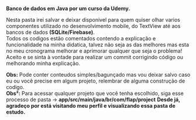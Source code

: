 <strong>Banco de dados em Java por um curso da Udemy.</strong>

Nesta pasta irei salvar e deixar disponivel para quem quiser olhar varios componentes utilizado no desenvolvimento mobile, do TextView até aos bancos de dados <strong>(SQLite/Firebase)</strong>.<br>
Todos os codigos estão comentados contendo a explicação e funcionalidade na minha didatica, talvez não seja as das melhores mas esta no meu cronograma melhorar e aprimorar qualquer que seja o problema! Aceito e se sinta à vontade para realizar um commit corrigindo código ou melhorando minha explicação.<br>

<strong>Obs:</strong> Pode conter conteudos simples/bagunçado mas vou deixar salvo caso eu ou você precise em algum projeto, relembrar de alguma construção de codigo.<br>
<strong>Obs²:</strong> Para acessar qualquer projeto que você tenha escolhido, siga esse processo de pasta -> <strong>app/src/main/java/br/com/flap/project</strong>
<strong>Desde já, agradeço por está visitando meu perfil e visualizando essa pasta de estudo.</strong>
